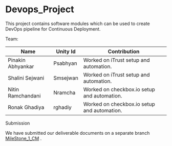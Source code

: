 # Devops_Project

This project contains software modules which can be used to create DevOps pipeline for Continuous Deployment.

Team:

| Name              | Unity Id |   Contribution                                |
|-------------------|----------|-----------------------------------------------|
| Pinakin Abhyankar | Psabhyan | Worked on iTrust setup and automation.        |
| Shalini Sejwani   | Smsejwan | Worked on iTrust setup and automation.        |
| Nitin Ramchandani | Nramcha  | Worked on checkbox.io setup and automation.   |
| Ronak Ghadiya     | rghadiy  | Worked on checkbox.io setup and automation.   |

Submission

We have submitted our deliverable documents on a separate branch  [MileStone_1_CM](https://github.ncsu.edu/smsejwan/Devops_Project/tree/Milestone_1_CM) .
